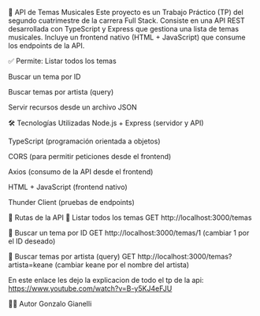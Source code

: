 🎵 API de Temas Musicales
Este proyecto es un Trabajo Práctico (TP) del segundo cuatrimestre de la carrera Full Stack.
Consiste en una API REST desarrollada con TypeScript y Express que gestiona una lista de temas musicales.
Incluye un frontend nativo (HTML + JavaScript) que consume los endpoints de la API.

✅ Permite:
Listar todos los temas

Buscar un tema por ID

Buscar temas por artista (query)

Servir recursos desde un archivo JSON 

🛠️ Tecnologías Utilizadas
Node.js + Express (servidor y API)

TypeScript (programación orientada a objetos)

CORS (para permitir peticiones desde el frontend)

Axios (consumo de la API desde el frontend)

HTML + JavaScript (frontend nativo)

Thunder Client (pruebas de endpoints)

📡 Rutas de la API
🔹 Listar todos los temas
GET http://localhost:3000/temas

🔹 Buscar un tema por ID
GET http://localhost:3000/temas/1
(cambiar 1 por el ID deseado)

🔹 Buscar temas por artista (query)
GET http://localhost:3000/temas?artista=keane
(cambiar keane por el nombre del artista)

En este enlace les dejo la explicacion de todo el tp de la api: https://www.youtube.com/watch?v=B-y5KJ4eFJU

👨‍💻 Autor
Gonzalo Gianelli

